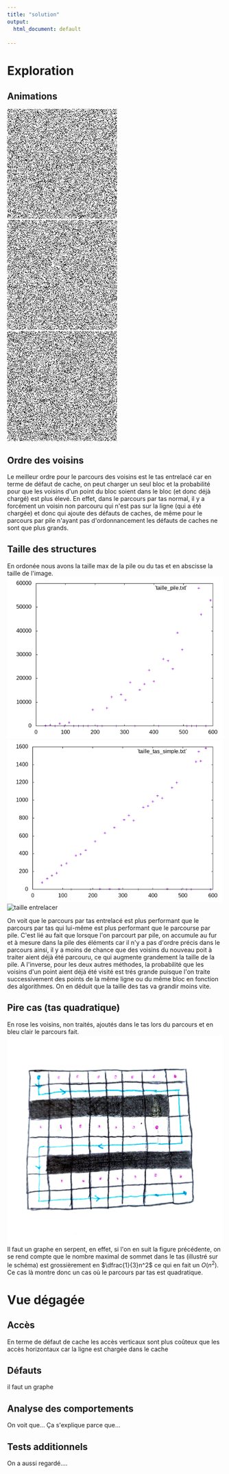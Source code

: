 ```yaml
---
title: "solution"
output:
  html_document: default

---
```

# Exploration

## Animations

![exploration pile](exploration_aleatoire_pile.gif)
![exploration tas](exploration_aleatoire_tas.gif)
![exploration entrelacer](exploration_aleatoire_entrelacer.gif)

## Ordre des voisins

Le meilleur ordre pour le parcours des voisins est le tas entrelacé car en terme de défaut de cache, on peut charger un seul bloc et la probabilité pour que les voisins d'un point du bloc soient dans le bloc (et donc déjà chargé) est plus élevé. En effet, dans le parcours par tas normal, il y a forcément un voisin non parcouru qui n'est pas sur la ligne (qui a été chargée) et donc qui ajoute des défauts de caches, de même pour le parcours par pile n'ayant pas d'ordonnancement les défauts de caches ne sont que plus grands. 

## Taille des structures

En ordonée nous avons la taille max de la pile ou du tas et en abscisse la taille de l'image.
![nombre pixels](taille_pile.png)
![taille tas](taille_tas.png)
![taille entrelacer](taille_tas_ordonné.png)

On voit que le parcours par tas entrelacé est plus performant que le parcours par tas qui lui-même est plus performant que le parcourse par pile.
C'est lié au fait que lorsque l'on parcourt par pile, on accumule au fur et à mesure dans la pile des éléments car il n'y a pas d'ordre précis dans le parcours ainsi, il y a moins de chance que des voisins du nouveau poit à traiter aient déjà été parcouru, ce qui augmente grandement la taille de la pile. A l'inverse, pour les deux autres méthodes, la probabilité que les voisins d'un point aient déjà été visité est trés grande puisque l'on traite successivement des points de la même ligne ou du même bloc en fonction des algorithmes. On en déduit que la taille des tas va grandir moins vite.

## Pire cas (tas quadratique)

En rose les voisins, non traités, ajoutés dans le tas lors du parcours et en bleu clair le parcours fait. 
![tas quadratique](cas_quadratique.jpg)
Il faut un graphe en serpent, en effet, si l'on en suit la figure précédente, on se rend compte que le nombre maximal de sommet dans le tas (illustré sur le schéma) est grossièrement en $\dfrac{1}{3}n^2$ ce qui en fait un $O(n^2)$. Ce cas là montre donc un cas où le parcours par tas est quadratique.


# Vue dégagée

## Accès

En terme de défaut de cache les accès verticaux sont plus coûteux que les accès horizontaux car la ligne est chargée dans le cache

## Défauts

il faut un graphe

## Analyse des comportements

On voit que...
Ça s'explique parce que...


## Tests additionnels

On a aussi regardé....
